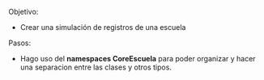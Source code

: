 Objetivo:

- Crear una simulación de registros de una escuela

Pasos:

- Hago uso del **namespaces CoreEscuela** para poder organizar y hacer una separacion entre las clases y otros tipos.
